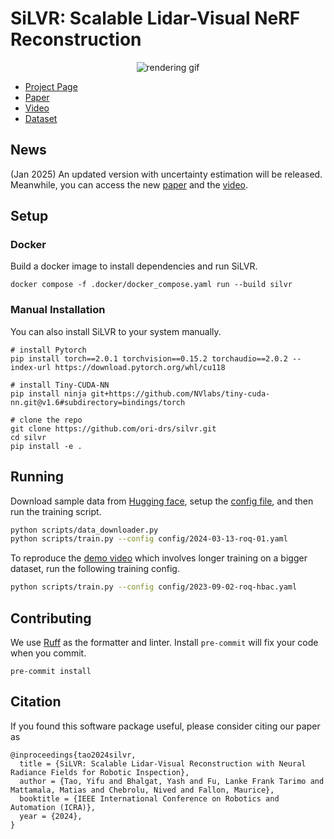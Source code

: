# SiLVR: Scalable Lidar-Visual NeRF Reconstruction
<div align="center">
  <img src="./docs/rendering_roq.gif" alt="rendering gif">
</div>

- [Project Page](https://ori-drs.github.io/projects/silvr/)
- [Paper](https://arxiv.org/abs/2403.06877)
- [Video](https://www.youtube.com/watch?v=kA11bdMbhMo)
- [Dataset](https://dynamic.robots.ox.ac.uk/datasets/oxford-spires/)

## News
(Jan 2025) An updated version with uncertainty estimation will be released. Meanwhile, you can access the new [paper](https://arxiv.org/abs/2502.02657) and the [video](https://www.youtube.com/watch?si=yREPN_90_kxuvwxn&v=AU6gvRFfCMQ&feature=youtu.be).
## Setup
### Docker
Build a docker image to install dependencies and run SiLVR. 
```
docker compose -f .docker/docker_compose.yaml run --build silvr
```
### Manual Installation
You can also install SiLVR to your system manually.
```
# install Pytorch
pip install torch==2.0.1 torchvision==0.15.2 torchaudio==2.0.2 --index-url https://download.pytorch.org/whl/cu118

# install Tiny-CUDA-NN
pip install ninja git+https://github.com/NVlabs/tiny-cuda-nn.git@v1.6#subdirectory=bindings/torch

# clone the repo
git clone https://github.com/ori-drs/silvr.git
cd silvr
pip install -e .
```


## Running
Download sample data from [Hugging face](https://huggingface.co/datasets/ori-drs/silvr_data/tree/main), setup the [config file](./scripts/config_train.yaml), and then run the training script.
```bash
python scripts/data_downloader.py
python scripts/train.py --config config/2024-03-13-roq-01.yaml
```

To reproduce the [demo video](https://www.youtube.com/watch?v=9lYauDc5Df4&list=TLGGIUf8rfY28WUwNDA1MjAyNQ) which involves longer training on a bigger dataset, run the following training config.
```bash
python scripts/train.py --config config/2023-09-02-roq-hbac.yaml
```


## Contributing
We use [Ruff](https://github.com/astral-sh/ruff) as the formatter and linter. Install `pre-commit` will fix your code when you commit.
```
pre-commit install
```

## Citation
If you found this software package useful, please consider citing our paper as 
```
@inproceedings{tao2024silvr,
  title = {SiLVR: Scalable Lidar-Visual Reconstruction with Neural Radiance Fields for Robotic Inspection},
  author = {Tao, Yifu and Bhalgat, Yash and Fu, Lanke Frank Tarimo and Mattamala, Matias and Chebrolu, Nived and Fallon, Maurice},
  booktitle = {IEEE International Conference on Robotics and Automation (ICRA)},
  year = {2024},
}
```
